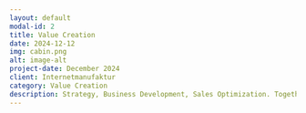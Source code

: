 ```yaml
---
layout: default
modal-id: 2
title: Value Creation
date: 2024-12-12
img: cabin.png
alt: image-alt
project-date: December 2024
client: Internetmanufaktur
category: Value Creation
description: Strategy, Business Development, Sales Optimization. Together we grow.
---
```

